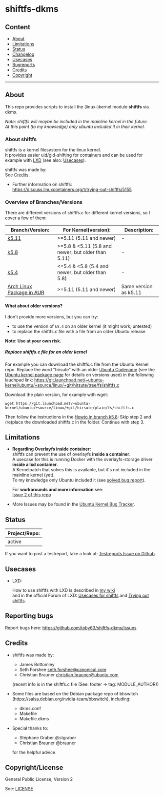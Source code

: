 
# shiftfs-dkms

## Content

* [About](#about)
* [Limitations](#limitations)
* [Status](#status)
* [Changelog](#changelog)
* [Usecases](#usecases)
* [Bugreports](#reporting-bugs)
* [Credits](#credits)
* [Copyright](#copyrightlicense)

---

## About

This repo provides scripts to install the (linux-)kernel module **shiftfs** via dkms.   

_Note: shiftfs will maybe be included in the mainline kernel in the future.   
At this point (to my knowledge) only ubuntu included it in their kernel._

### About shiftfs

shiftfs is a kernel filesystem for the linux kernel.   
It provides easier uid/gid-shifting for containers and can be used for example with [LXD](https://linuxcontainers.org/lxd/) (see also: [Usecases](#usecases)).

shiftfs was made by:   
See [Credits](#credits).

* Further information on shiftfs:
https://discuss.linuxcontainers.org/t/trying-out-shiftfs/5155

### Overview of Branches/Versions

There are different versions of shiftfs.c for different kernel versions, so I cover a few of them:

| Branch/Version: | For Kernel(version): | Description: |
| --- | --- | --- | 
| [k5.11](https://github.com/toby63/shiftfs-dkms/tree/k5.11) | >=5.11 (5.11 and newer) | - |
| [k5.8](https://github.com/toby63/shiftfs-dkms/tree/k5.8) | >=5.8 & <5.11 (5.8 and newer, but older than 5.11) | - |
| [k5.4](https://github.com/toby63/shiftfs-dkms/tree/k5.4) | <=5.4 & <5.8 (5.4 and newer, but older than 5.8) | - |
| [Arch Linux Package in AUR](https://aur.archlinux.org/packages/?O=0&K=shiftfs) | >=5.11 (5.11 and newer) | Same version as k5.11 |

#### What about older versions?

I don't provide more versions, but you can try:

- to use the version of `k5.4` on an older kernel (it might work; untested)
- to replace the shiftfs.c file with a file from an older Ubuntu release

**Note: Use at your own risk.**

##### Replace shiftfs.c file for an older kernel

For example you can download the shiftfs.c file from the Ubuntu  Kernel repo.
Replace the word "hirsute" with an older [Ubuntu Codename](https://wiki.ubuntu.com/Releases) (see the [Ubuntu kernel package page](https://packages.ubuntu.com/focal/linux-generic) for details on versions used) in the following lauchpad link:
https://git.launchpad.net/~ubuntu-kernel/ubuntu/+source/linux/+git/hirsute/tree/fs/shiftfs.c

Download the plain version, for example with wget:

    wget https://git.launchpad.net/~ubuntu-kernel/ubuntu/+source/linux/+git/hirsute/plain/fs/shiftfs.c

Then follow the instructions in the [Howto in branch k5.8](https://github.com/toby63/shiftfs-dkms/tree/k5.8#howto): Skip step 2 and (re)place the downloaded shiftfs.c in the folder.
Continue with step 3.


## Limitations

* **Regarding Overlayfs inside container:**   
shiftfs can prevent the use of overlayfs **inside a container**.      
A usecase for this is running Docker with the overlayfs-storage driver **inside a lxd container**.   
A Kernelpatch that solves this is available, but it's not included in the mainline kernel (yet).      
To my knowledge only Ubuntu included it (see [solved bug report](https://bugs.launchpad.net/ubuntu/+source/linux/+bug/1846272)).      

  For **workarounds and more information** see:   
[Issue 2 of this repo](https://github.com/toby63/shiftfs-dkms/issues/2#issuecomment-614688392) 


* More Issues may be found in the [Ubuntu Kernel Bug Tracker](https://bugs.launchpad.net/ubuntu/+source/linux?field.searchtext=shiftfs&search=Search&field.status%3Alist=NEW&field.status%3Alist=INCOMPLETE_WITH_RESPONSE&field.status%3Alist=INCOMPLETE_WITHOUT_RESPONSE&field.status%3Alist=CONFIRMED&field.status%3Alist=TRIAGED&field.status%3Alist=INPROGRESS&field.status%3Alist=FIXCOMMITTED&field.assignee=&field.bug_reporter=&field.omit_dupes=on&field.has_patch=&field.has_no_package=).

## Status

Project/Repo: | 
------- |
active | 

If you want to post a testreport, take a look at: [Testreports Issue on Github](https://github.com/toby63/shiftfs-dkms/issues/3).

## Usecases

* LXD:

  How to use shiftfs with LXD is described in [my wiki](https://github.com/toby63/shiftfs-dkms/wiki/Use-shiftfs-in-LXD)     
  and in the official Forum of LXD: [Usecases for shiftfs](https://discuss.linuxcontainers.org/t/lxd-usecases-of-shiftfs-volume-disk-share/7735) and [Trying out shiftfs](https://discuss.linuxcontainers.org/t/trying-out-shiftfs/5155).


## Reporting bugs

 Report bugs here:
 https://github.com/toby63/shiftfs-dkms/issues


## Credits

* shiftfs was made by:
   * James Bottomley
   * Seth Forshee <seth.forshee@canonical.com>
   * Christian Brauner <christian.brauner@ubuntu.com>   
   
   (recent info is in the shiftfs.c file (See: footer -> tag: MODULE_AUTHOR))

* Some files are based on the Debian package repo of bbswitch (https://salsa.debian.org/nvidia-team/bbswitch), including:
   * dkms.conf
   * Makefile
   * Makefile.dkms
   
* Special thanks to:
   * Stéphane Graber @stgraber
   * Christian Brauner @brauner   
   
  for the helpful advice.


## Copyright/License

General Public License, Version 2

See: [LICENSE](LICENSE)
